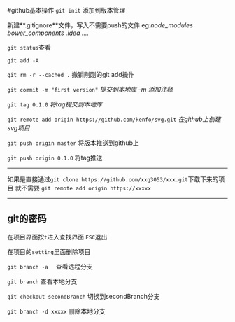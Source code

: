 #github基本操作
`git init` 添加到版本管理

新建**.gitignore**文件，写入不需要push的文件 eg:*node_modules bower_components .idea ....*

`git status`查看

`git add -A` 

`git rm -r --cached .` 撤销刚刚的git add操作

`git commit -m "first version"` *提交到本地库 -m 添加注释*

`git tag 0.1.0` *将tag提交到本地库*

`git remote add origin https://github.com/kenfo/svg.git` *在github上创建svg项目*

`git push origin master` 将版本推送到github上

`git push origin 0.1.0` 将tag推送

*********************
如果是直接通过`git clone https://github.com/xxg3053/xxx.git`下载下来的项目 就不需要 `git remote add origin https://xxxxx`

****************
## git的密码
在项目界面按`t`进入查找界面 `ESC`退出

在项目的`setting`里面删除项目

`git branch -a  ` 查看远程分支

`git branch` 查看本地分支

`git checkout secondBranch` 切换到secondBranch分支

`git branch -d xxxxx` 删除本地分支